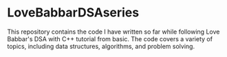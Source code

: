 # LoveBabbarDSAseries
This repository contains the code I have written so far while following Love Babbar's DSA with C++ tutorial from basic. The code covers a variety of topics, including data structures, algorithms, and problem solving.
